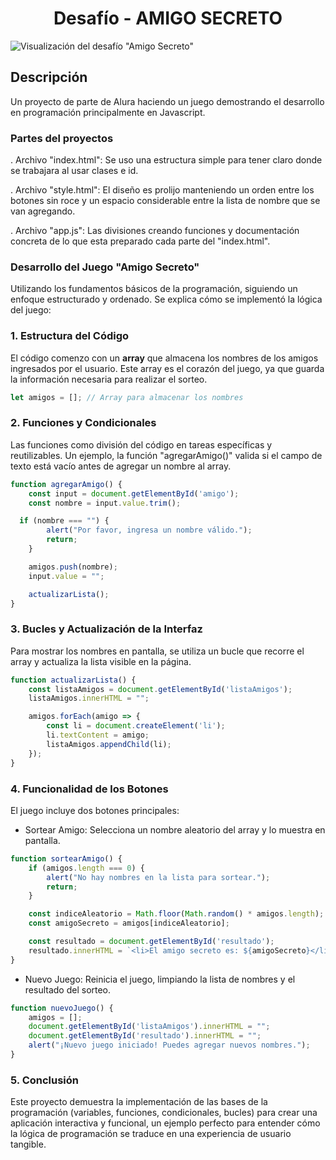<h1 align="center">Desafío - AMIGO SECRETO</h1>

![Visualización del desafío "Amigo Secreto"](https://github.com/AxlAlarcn/AMIGO-SECRETO/tree/main/assets)

<h2>Descripción</h2>
<p>Un proyecto de parte de Alura haciendo un juego demostrando el desarrollo en programación principalmente en Javascript.</p>

<h3>Partes del proyectos</h3>

. Archivo "index.html": Se uso una estructura simple para tener claro donde se trabajara al usar clases e id.  

. Archivo "style.html": El diseño es prolijo manteniendo un orden entre los botones sin roce y un espacio considerable entre la lista de nombre que se van agregando.

. Archivo "app.js": Las divisiones creando funciones y documentación concreta de lo que esta preparado cada parte del "index.html".

<h3>Desarrollo del Juego "Amigo Secreto"</h3>

Utilizando los fundamentos básicos de la programación, siguiendo un enfoque estructurado y ordenado. Se explica cómo se implementó la lógica del juego:

### 1. Estructura del Código

El código comenzo con un **array** que almacena los nombres de los amigos ingresados por el usuario. Este array es el corazón del juego, ya que guarda la información necesaria para realizar el sorteo.

```javascript
let amigos = []; // Array para almacenar los nombres
```

### 2. Funciones y Condicionales

Las funciones como división del código en tareas específicas y reutilizables. Un ejemplo, la función "agregarAmigo()" valida si el campo de texto está vacío antes de agregar un nombre al array.

```javascript
function agregarAmigo() {
    const input = document.getElementById('amigo');
    const nombre = input.value.trim();

  if (nombre === "") {
        alert("Por favor, ingresa un nombre válido.");
        return;
    }

    amigos.push(nombre);
    input.value = "";

    actualizarLista();
}
```

### 3. Bucles y Actualización de la Interfaz
Para mostrar los nombres en pantalla, se utiliza un bucle que recorre el array y actualiza la lista visible en la página.

```javascript
function actualizarLista() {
    const listaAmigos = document.getElementById('listaAmigos');
    listaAmigos.innerHTML = "";

    amigos.forEach(amigo => {
        const li = document.createElement('li');
        li.textContent = amigo;
        listaAmigos.appendChild(li);
    });
}
```

### 4. Funcionalidad de los Botones

El juego incluye dos botones principales:

- Sortear Amigo: Selecciona un nombre aleatorio del array y lo muestra en pantalla.

```javascript
function sortearAmigo() {
    if (amigos.length === 0) {
        alert("No hay nombres en la lista para sortear.");
        return;
    }

    const indiceAleatorio = Math.floor(Math.random() * amigos.length);
    const amigoSecreto = amigos[indiceAleatorio];

    const resultado = document.getElementById('resultado');
    resultado.innerHTML = `<li>El amigo secreto es: ${amigoSecreto}</li>`;
}
```

- Nuevo Juego: Reinicia el juego, limpiando la lista de nombres y el resultado del sorteo.

```javascript
function nuevoJuego() {
    amigos = [];
    document.getElementById('listaAmigos').innerHTML = "";
    document.getElementById('resultado').innerHTML = "";
    alert("¡Nuevo juego iniciado! Puedes agregar nuevos nombres.");
}
```

### 5. Conclusión
Este proyecto demuestra la implementación de las bases de la programación (variables, funciones, condicionales, bucles) para crear una aplicación interactiva y funcional, un ejemplo perfecto para entender cómo la lógica de programación se traduce en una experiencia de usuario tangible.

